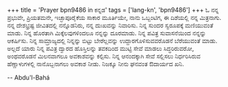+++
title = 'Prayer bpn9486 in ಕನ್ನಡ'
tags = ['lang-kn', 'bpn9486']
+++
ಓ ನನ್ನ ಪ್ರಭುವೇ, ಪ್ರಿಯತಮನೇ, ಇಚ್ಛಾಪೂರೈಕೆಯ ಸಾಕಾರ ಮೂರ್ತಿಯೇ, ನಾನು ಒಬ್ಬಂಟಿಗ, ಈ ದಿಶೆಯಲ್ಲಿ ನನ್ನ ಮಿತ್ರನಾಗು.  ನನ್ನ ದೇಶಭ್ರಷ್ಟ ಜೀವಿತದಲ್ಲಿ ನನ್ನೊಡನಿರು, ನನ್ನ ದುಃಖವನ್ನು ನಿವಾರಿಸು.  ನಿನ್ನ ಸುಂದರ ಸ್ವರೂಪಕ್ಕೆ ಮಣಿಯುವಂತೆ ಮಾಡು.  ನಿನ್ನ ಹೊರತಾಗಿ ಮಿಕ್ಕೆಲವುಗಳಿಂದಲೂ ನನ್ನನ್ನು ದೂರಮಾಡು.  ನಿನ್ನ ಪವಿತ್ರ ಸುವಾಸನೆಯಿಂದ ನನ್ನನ್ನು ಆಕರ್ಷಿಸು.  ನಿನ್ನ ಸಾಮ್ರಾಜ್ಯದಲ್ಲಿ ನಿನ್ನನ್ನು ಬಿಟ್ಟು ಬೇರೆಲ್ಲವನ್ನು ಉದ್ದಾರಗೊಳಿಸುವವರೊಡನೆ ಬೆರೆಯುವಂತೆ ಮಾಡು.  ಅಲ್ಲದೆ ಯಾರು ನಿನ್ನ ಪವಿತ್ರ ದ್ವಾರದ ಹೊಸ್ತಿಲನ್ನು ತವಕದಿಂದ ಮುಟ್ಟಿ ಸೇವೆ ಮಾಡಲು ಸಿದ್ಧರಿರುವರೋ, ಅಂಥವರೊಡನೆ ಮಿಲನವಾಗಲೂ ಅವಕಾಶವನ್ನು ಕಲ್ಪಿಸು.  ನಿನ್ನ ಆನಂದಕ್ಕಾಗಿ ಸೇವೆ ಸಲ್ಲಿಸಲು ನಿರ್ಧರಿಸಿರುವ ಹೆಣ್ಣಾಳುಗಳಲ್ಲಿ ನಾನೊಬ್ಬನಾಗಲು ಅವಕಾಶ ನೀಡು. ನಿಜಕ್ಕೂ ನೀನು ಘನವಂತ ಔದಾರ್ಯದ ಖನಿ.

-- Abdu'l-Bahá
